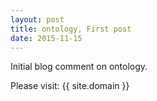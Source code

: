 ```yaml
---
layout: post
title: ontology, First post
date: 2015-11-15
---
```


Initial blog comment on ontology.

Please visit: {{ site.domain }}

